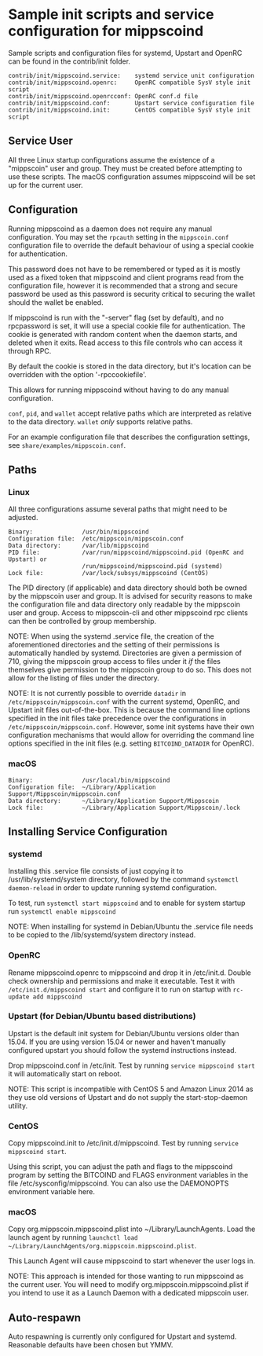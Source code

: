 Sample init scripts and service configuration for mippscoind
==========================================================

Sample scripts and configuration files for systemd, Upstart and OpenRC
can be found in the contrib/init folder.

    contrib/init/mippscoind.service:    systemd service unit configuration
    contrib/init/mippscoind.openrc:     OpenRC compatible SysV style init script
    contrib/init/mippscoind.openrcconf: OpenRC conf.d file
    contrib/init/mippscoind.conf:       Upstart service configuration file
    contrib/init/mippscoind.init:       CentOS compatible SysV style init script

Service User
---------------------------------

All three Linux startup configurations assume the existence of a "mippscoin" user
and group.  They must be created before attempting to use these scripts.
The macOS configuration assumes mippscoind will be set up for the current user.

Configuration
---------------------------------

Running mippscoind as a daemon does not require any manual configuration. You may
set the `rpcauth` setting in the `mippscoin.conf` configuration file to override
the default behaviour of using a special cookie for authentication.

This password does not have to be remembered or typed as it is mostly used
as a fixed token that mippscoind and client programs read from the configuration
file, however it is recommended that a strong and secure password be used
as this password is security critical to securing the wallet should the
wallet be enabled.

If mippscoind is run with the "-server" flag (set by default), and no rpcpassword is set,
it will use a special cookie file for authentication. The cookie is generated with random
content when the daemon starts, and deleted when it exits. Read access to this file
controls who can access it through RPC.

By default the cookie is stored in the data directory, but it's location can be overridden
with the option '-rpccookiefile'.

This allows for running mippscoind without having to do any manual configuration.

`conf`, `pid`, and `wallet` accept relative paths which are interpreted as
relative to the data directory. `wallet` *only* supports relative paths.

For an example configuration file that describes the configuration settings,
see `share/examples/mippscoin.conf`.

Paths
---------------------------------

### Linux

All three configurations assume several paths that might need to be adjusted.

    Binary:              /usr/bin/mippscoind
    Configuration file:  /etc/mippscoin/mippscoin.conf
    Data directory:      /var/lib/mippscoind
    PID file:            /var/run/mippscoind/mippscoind.pid (OpenRC and Upstart) or
                         /run/mippscoind/mippscoind.pid (systemd)
    Lock file:           /var/lock/subsys/mippscoind (CentOS)

The PID directory (if applicable) and data directory should both be owned by the
mippscoin user and group. It is advised for security reasons to make the
configuration file and data directory only readable by the mippscoin user and
group. Access to mippscoin-cli and other mippscoind rpc clients can then be
controlled by group membership.

NOTE: When using the systemd .service file, the creation of the aforementioned
directories and the setting of their permissions is automatically handled by
systemd. Directories are given a permission of 710, giving the mippscoin group
access to files under it _if_ the files themselves give permission to the
mippscoin group to do so. This does not allow
for the listing of files under the directory.

NOTE: It is not currently possible to override `datadir` in
`/etc/mippscoin/mippscoin.conf` with the current systemd, OpenRC, and Upstart init
files out-of-the-box. This is because the command line options specified in the
init files take precedence over the configurations in
`/etc/mippscoin/mippscoin.conf`. However, some init systems have their own
configuration mechanisms that would allow for overriding the command line
options specified in the init files (e.g. setting `BITCOIND_DATADIR` for
OpenRC).

### macOS

    Binary:              /usr/local/bin/mippscoind
    Configuration file:  ~/Library/Application Support/Mippscoin/mippscoin.conf
    Data directory:      ~/Library/Application Support/Mippscoin
    Lock file:           ~/Library/Application Support/Mippscoin/.lock

Installing Service Configuration
-----------------------------------

### systemd

Installing this .service file consists of just copying it to
/usr/lib/systemd/system directory, followed by the command
`systemctl daemon-reload` in order to update running systemd configuration.

To test, run `systemctl start mippscoind` and to enable for system startup run
`systemctl enable mippscoind`

NOTE: When installing for systemd in Debian/Ubuntu the .service file needs to be copied to the /lib/systemd/system directory instead.

### OpenRC

Rename mippscoind.openrc to mippscoind and drop it in /etc/init.d.  Double
check ownership and permissions and make it executable.  Test it with
`/etc/init.d/mippscoind start` and configure it to run on startup with
`rc-update add mippscoind`

### Upstart (for Debian/Ubuntu based distributions)

Upstart is the default init system for Debian/Ubuntu versions older than 15.04. If you are using version 15.04 or newer and haven't manually configured upstart you should follow the systemd instructions instead.

Drop mippscoind.conf in /etc/init.  Test by running `service mippscoind start`
it will automatically start on reboot.

NOTE: This script is incompatible with CentOS 5 and Amazon Linux 2014 as they
use old versions of Upstart and do not supply the start-stop-daemon utility.

### CentOS

Copy mippscoind.init to /etc/init.d/mippscoind. Test by running `service mippscoind start`.

Using this script, you can adjust the path and flags to the mippscoind program by
setting the BITCOIND and FLAGS environment variables in the file
/etc/sysconfig/mippscoind. You can also use the DAEMONOPTS environment variable here.

### macOS

Copy org.mippscoin.mippscoind.plist into ~/Library/LaunchAgents. Load the launch agent by
running `launchctl load ~/Library/LaunchAgents/org.mippscoin.mippscoind.plist`.

This Launch Agent will cause mippscoind to start whenever the user logs in.

NOTE: This approach is intended for those wanting to run mippscoind as the current user.
You will need to modify org.mippscoin.mippscoind.plist if you intend to use it as a
Launch Daemon with a dedicated mippscoin user.

Auto-respawn
-----------------------------------

Auto respawning is currently only configured for Upstart and systemd.
Reasonable defaults have been chosen but YMMV.
